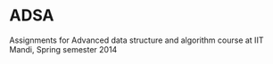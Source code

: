 ADSA
====

Assignments for Advanced data structure and algorithm course at IIT Mandi, Spring semester 2014
